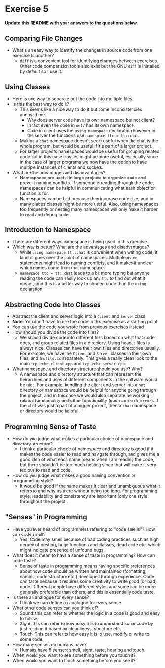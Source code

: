 # Exercise 5

**Update this README with your answers to the questions below.**

## Comparing File Changes

- What's an easy way to identify the changes in source code from one exercise
  to another?
  - `diff` is a convenient tool for identifying changes between exercises. Other code comparision tools also exist but the GNU `diff` is installed by default so I use it.
    
## Using Classes

- Here is one way to separate out the code into multiple files
- Is this the best way to do it? 
  - This seems like a nice way to do it but some inconsistencies annoyed me.
    - Why does server code have its own namespace but not client?
    - In fact even the code in `net/` has its own namespace.
    - Code in client uses the `using namespace` declaration however in the server the functions use `namespace ttc = tt::chat`.
  - Making a `chat` namespace doesn't seem useful when the chat is the whole program, but would be useful if it's part of a larger project.
  - For larger projects namespaces would be useful for grouping related code but in this case classes might be more useful, especially since in the case of larger programs we now have the option to have multiple instances of clients and sockets.
- What are the advantages and disadvantages?
  - Namespaces are useful in large projects to organize code and prevent naming conflicts. If someone is reading through the code, namespaces can be helpful in communicating what each object or function is for.
  - Namespaces can be bad because they increase code size, and in many places classes might be more useful. Also, using namespaces too frequently or nesting many namespaces will only make it harder to read and debug code.

## Introduction to Namespace

- There are different ways namespace is being used in this exercise
- Which way is better? What are the advantages and disadvantages?
  - While `using namespace tt::chat` is convenient when writing code, it kind of goes over the point of namespaces. Multiple `using` statements might lead to naming conflicts, and it makes it unclear which names come from that namespace.
  - `namespace ttc = tt::chat` leads to a bit more typing but anyone reading the code can easily look up any `ttc` to find out what it means, and this is a better way to shorten code than the `using` declaration.

## Abstracting Code into Classes

- Abstract the client and server logic into a `Client` and `Server` class
- **Note**: You don't have to use the code in this exercise as a starting point
- You can use the code you wrote from previous exercises instead
- How should you divide the code into files?
  - We should divide code into different files based on what that code does, and group related files in a directory. Using header files is always nice. Classes can have their own files and directories usually. For example, we have the `Client` and `Server` classes in their own files, and a `utils.cc` separately. This gives a really clean look to the main `tcp_echo_client.cpp` and `tcp_echo_server.cpp`.
- What namespace and directory structure should you use? Why?
  - A namespace and directory structure that can represent the heirarchies and uses of different components in the software would be nice. For example, bundling the client and server into a `net` directory or namespace would be helpful for anyone going through the project, and in this case we would also separate networking related functionality and other functionality (such as `check_error`). If the chat was just a part of a bigger project, then a `chat` namespace or directory would be helpful.

## Programming Sense of Taste

- How do you judge what makes a particular choice of namespace and directory
  structure? 
  - I think a particular choice of namespace and directory is good if it makes the code easier to read and navigate through, and gives me a good idea of what each name means when I am reading the code, but there shouldn't be too much nesting since that will make it very tedious to read and code.
- How do you judge what makes a good naming convention or programming style?
  - It would be good if the name makes it clear and unambiguous what it refers to and why its there without being too long. For programming style, readability and consistency are important (only one style throughout the project).

## "Senses" in Programming

- Have you ever heard of programmers referring to "code smells"? How can code
  smell?
  - Yes. Code may smell because of bad coding practices, such as high degree of nesting, huge functions and classes, dead code etc. which might indicate presence of unfound bugs.
- What does it mean to have a sense of taste in programming? How can code
  taste?
  - Sense of taste in programming means having specific preferences about how code should be written and maintained (formatting, naming, code structure etc.) developed through experience. Code can taste because it requires some creativity to write good (or bad) code. Different people have different styles and some can be more generally preferable than others, and this is essentially code taste. 
- Is there an analogue for every sense?
  - I think we can define an analogue for every sense.
- What other code senses can you think of?
  - Sound: this can refer to whether the logic in a code is good and easy to follow.
  - Sight: this can refer to how easy it is to understand some code by just reading it based on cleanliness, structure etc.
  - Touch: This can refer to how easy it is to use, modify or write to some code.
- How many senses do humans have?
  - Humans have 5 senses: smell, sight, taste, hearing and touch.
- When would you want to see something before you touch it?
- When would you want to touch something before you see it?